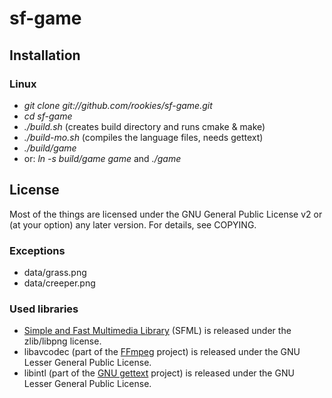 sf-game
=======

## Installation

### Linux
 * *git clone git://github.com/rookies/sf-game.git*
 * *cd sf-game*
 * *./build.sh* (creates build directory and runs cmake & make)
 * *./build-mo.sh* (compiles the language files, needs gettext)
 * *./build/game*
 * or: *ln -s build/game game* and *./game*

## License
Most of the things are licensed under the GNU General Public License v2 or (at your option) any later version.
For details, see COPYING.
### Exceptions
 * data/grass.png
 * data/creeper.png

### Used libraries
 * [Simple and Fast Multimedia Library](http://www.sfml-dev.org/) (SFML) is released under the zlib/libpng license.
 * libavcodec (part of the [FFmpeg](http://ffmpeg.org/) project) is released under the GNU Lesser General Public License.
 * libintl (part of the [GNU gettext](http://www.gnu.org/software/gettext/gettext.html) project) is released under the GNU Lesser General Public License.

